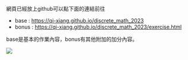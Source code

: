 網頁已經放上github可以點下面的連結前往
* base : https://qi-xiang.github.io/discrete_math_2023
* bonus : https://qi-xiang.github.io/discrete_math_2023/exercise.html

base是基本的作業內容，bonus有其他附加的加分內容。 

![](https://i.imgur.com/ExFuyxB.png)
